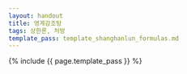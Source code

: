 ```yaml
---
layout: handout
title: 영계감조탕
tags: 상한론, 처방
template_pass: template_shanghanlun_formulas.md
---
```



{% include {{ page.template_pass }} %}